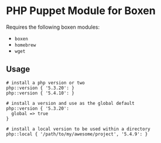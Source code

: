 # PHP Puppet Module for Boxen

Requires the following boxen modules:

* `boxen`
* `homebrew`
* `wget`

## Usage

```puppet
# install a php version or two
php::version { '5.3.20': }
php::version { '5.4.10': }
```

```puppet
# install a version and use as the global default
php::version { '5.3.20':
  global => true
}
```

```puppet
# install a local version to be used within a directory
php::local { '/path/to/my/awesome/project', '5.4.9': }
```
